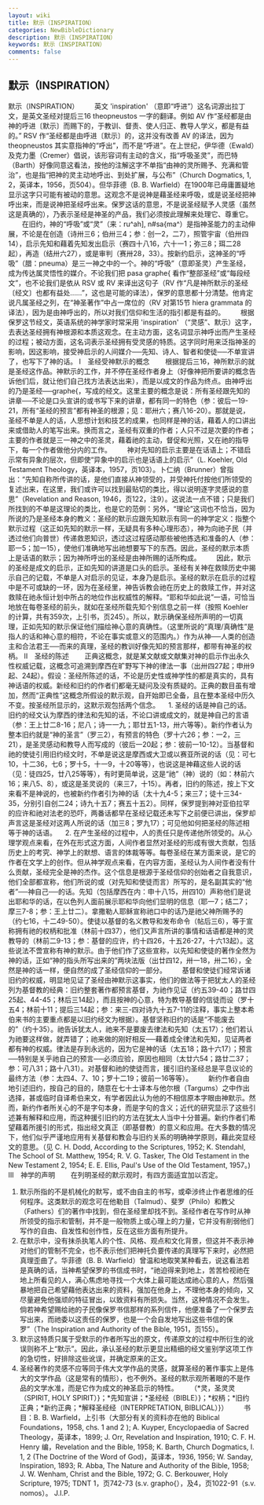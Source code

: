 ```yaml
---
layout: wiki
title: 默示（INSPIRATION）
categories: NewBibleDictionary
description: 默示（INSPIRATION）
keywords: 默示（INSPIRATION）
comments: false
---
```


## 默示（INSPIRATION）



默示（INSPIRATION）
　　英文 'inspiration' （意即“呼进”）这名词源出拉丁文，是英文圣经对提后三16 theopneustos 一字的翻译。例如 AV 作“圣经都是由神的呼进〔默示〕而赐下的，于教训、督责、使人归正、教导人学义，都是有益的。” RSV 作“圣经都是由呼进〔默示〕的，这并没有改善 AV 的译法，因为 theopneustos 其实意指神的“呼出”，而不是“呼进”。在上世纪，伊华德（Ewald）及克力墨（Cremer）倡说，该形容词有主动的含义，指“呼吸圣灵”，而巴特（Barth）好像同意这看法，按他的注解这字不单指“由神的灵所赐予、充满和管治”，也是指“把神的灵主动地呼出、到处扩展，与公布”（Church Dogmatics, 1, 2，英译本，1956，页504）。但华菲德（B. B. Warfield）在1900年已毋庸置疑地显示这字只可能有被动的意思。这观念不是说神是藉圣经来呼吸，或是说圣经把神呼出来，而是说神把圣经呼出来。保罗这话的意思，不是说圣经赋予人灵感（虽然这是真确的），乃表示圣经是神圣的产品，我们必须按此理解来处理它、尊重它。
　　在旧约，神的“呼吸”或“灵”（来：ru^ah], n#sa{ma^）是指神圣能力的主动伸展，不论是在创造（诗卅三6；伯卅三4；参：创一2，二7），照管宇宙（伯卅四14），启示先知和藉着先知发出启示（赛四十八16，六十一1；弥三8；珥二28起），再造（结卅六27），或是审判（赛卅28，33）。按新约启示，这神圣的“呼吸”（腊：pneuma）是三一神之中的一个。神的“呼吸”（意即圣灵）产生圣经，成为传达属灵悟性的媒介。不论我们把 pasa graphe{ 看作“整部圣经”或“每段经文”，也不论我们是依从 RSV 或 RV 来译出这句子（RV 作“凡是神所默示的圣经〔经文〕也都有益处……”，这也是可能的译法），保罗的意思都十分清楚。他肯定说凡属圣经之列，在“神圣著作”中占一席位的（RV 对第15节 hiera grammata 的译法），因为是由神呼出的，所以对我们信仰和生活的指引都是有益的。
　　根据保罗这节经文，英语系统的神学家时常采用 'inspiration' （“灵感”、默示）这字，去表达圣经拥有神根源和本质这观念。在主动方面，这名词显示神呼出而产生圣经的过程；被动方面，这名词表示圣经拥有受灵感的特质。这字同时用来泛指神圣的影响，因这影响，接受神启示的人间媒介──先知、诗人、智者和使徒──不单宣讲了，也写下了神的话。
Ⅰ　圣经受神默示的概念
　　根据提后三16，神所默示的就是圣经这作品。神默示的工作，并不停在圣经作者身上（好像神把所要讲的概念告诉他们后，就让他们自己找方法表达出来），而是以成文的作品为终点。由神呼出的乃是圣经──graphe{，写成的经文。这里主要的概念是说：所有圣经跟先知的讲章──不论是口头宣讲的或书写下来的讲章，都有同一的特色（参：彼后一19-21，所有“圣经的预言”都有神圣的根源；见：耶卅六；赛八16-20）。那就是说，圣经不单是人的话，人思想计划和技艺的成果，也同样是神的话，藉着人的口讲出来或借助人的笔写出来。换而言之，圣经有双重的作者；人只不过是次要的作者；主要的作者就是三一神之中的圣灵，藉着祂的主动，督促和光照，又在祂的指导下，每一个作者做他分内的工作。
　　神对先知的启示主要是在话语上；不错启示常有异象的层次，但即使“异象中的启示也是话语上的启示”（L. Koehler, Old Testament Theology，英译本，1957，页103）。卜仁纳（Brunner）曾指出：“先知自称所传讲的话，是他们直接从神领受的，并受神托付按他们所领受的复述出来，在这里，我们或许可以找到最贴切的类比，得以说明逐字灵感说的意思”（Revelation and Reason, 1946，页122，注9）。这说法一点不错；只是我们所找到的不单是这理论的类比，也是它的范例：另外，“理论”这词也不恰当，因为所说的乃是圣经本身的教义：圣经的默示应跟先知默示有同一的神学定义：指整个默示过程（这正如先知的默示一样，无疑具有多种心理形态），神为向祂子民（并透过他们向普世）传递救恩知识，透过这过程感动那些被他拣选和准备的人（参：耶一5；加一15），使他们准确地写出祂想要写下的东西。因此，圣经的默示本质上是话语的默示；因为神所呼出的圣经是由神所赐的话所构成。
　　因此，默示的圣经是成文的启示，正如先知的讲道是口头的启示。圣经有关神在救赎历史中揭示自己的记载，不单是人对启示的见证，本身乃是启示。圣经的默示在启示的过程中是不可或缺的一环，因为在圣经里，神告诉教会祂在历史上的救赎工作，并对这救赎在祂永恒计划中所占的地位作出权威性的解释。“耶和华如此说”一语，可恰当地放在每卷圣经的前头，就如在圣经所载先知个别信息之前一样（按照 Koehler 的计算，共有359次，上引书，页245）。所以，默示确保圣经所声明的一切真理，正如先知的默示保证他们描绘神心意的真确性。（这里所说的“真理/真确性”是指人的话和神心意的相符，不论在事实或意义的范围内。）作为从神──人类的创造主和合法君王──而来的真理，圣经的教训好像先知的预言那样，都带有神圣的权柄。
Ⅱ　圣经的陈述
　　正典这概念，就是某文献或文献集对神的启示作出永久性权威记载，这概念可追溯到摩西在旷野写下神的律法一事（出卅四27起；申卅9起、24起）。假设：圣经所陈述的话，不论是历史性或神学性的都是真实的，具有神话语的权威。新经和旧约的作者们都毫无疑问及没有质疑的。正典的数目虽有增加，然而“正典性”这概念所假设的默示观，自开始即已全备，且在整本圣经中历久不变。按圣经所显示的，这默示观包括两个信念。
　1. 圣经的话是神自己的话。旧约的经文认为摩西的律法和先知的话，不论口讲或成文的，就是神自己的言语（参：王上廿二8-16；尼八；诗一一九；耶廿五1-13，卅六等等）。新约作者认为整本旧约就是“神的圣言”（罗三2），有预言的特色（罗十六26；参：一2，三21），是圣灵感动和教导人而写成的（彼后一20起；参：彼前一10-12）。当基督和祂的使徒引用旧约经文时，不单是说这是摩西或大卫或以赛亚所说的话（见：可七10，十二36，七6；罗十5，十一9，十20等等），也说这是神藉这些人说的话（见：徒四25，廿八25等等），有时更简单说，这是“祂”（神）说的（如：林前六16；来八5、8），或这是圣灵说的（来三7，十15）。再者，旧约的陈述，按上下文来看不是神说的，也被新约作者引为神的话（太十九4-5；来三7；徒十三34-35，分别引自创二24；诗九十五7；赛五十五2）。同样，保罗提到神对亚伯拉罕的应许和祂对法老的恐吓，两番话都早在圣经记载还未写下之前便已讲出，保罗却声言这是圣经对这两人所说的话（加三8；罗九17）；可见他如何把圣经的陈述相等于神的话语。
　2. 在产生圣经的过程中，人的责任只是传递他所领受的。从心理学观点来看，在外在形式这方面，人间作者显然对圣经的形成有很大贡献，包括历史上的考究、神学上的默想、语言的体裁等等。每卷圣经在某方面来说，是它的作者在文学上的创作。但从神学观点来看，在内容方面，圣经认为人间作者没有什么贡献，圣经完全是神的杰作。这个信息是根源于圣经信仰的创始者之自我意识，他们全部都宣称，他们所说的或（对先知和使徒而言）所写的，是名副其实的“他者”──神自己──的话。先知（包括摩西在内：申十八15，卅四10）声称他们是说出耶和华的话，在以色列人面前展示耶和华向他们显明的信息（耶一7；结二7；摩三7-8；参：王上廿二）。拿撒勒人耶稣宣称祂口中的话乃是祂父神所赐予的（约七16，十二49-50）。使徒以基督的名义教导和发布命令（帖后三6），等于宣称拥有祂的权柄和批准（林前十四37），他们又声言所讲的事情和话语都是神的灵教导的（林前二9-13；参：基督的应许，约十四26，十五26-27，十六13起）。这些说法不啻宣称有神的默示。由于他们作了这些宣称，以先知和使徒的著作全然为神的话，正如“神的指头所写出来的”两块法版（出廿四12，卅一18，卅二16），全然是神的话一样，便自然的成了圣经信仰的一部分。
　　基督和使徒们经常诉诸旧约的权威，明显地见证了圣经由神默示这事实，他们的做法等于把犹太人的圣经列为基督教的经典：旧约整套著作都预言基督，为祂作见证（约五39-40；路廿四25起、44-45；林后三14起），而且按神的心意，特为教导基督的信徒而设（罗十五4；林前十11；提后三14起；参：来三-四对诗九十五7-11的注释，事实上整本希伯来书的主要重点都是以旧约经文为根据）。基督坚称旧约的话是“不能废去的”（约十35）。祂告诉犹太人，祂来不是要废去律法和先知（太五17）；他们若认为祂要这样做，就弄错了；祂来做的刚好相反──藉着成全律法和先知，见证两者都有神的权威。律法是存到永远的，因为它是神的话（太五18；路十六17）；预言──特别是关乎祂自己的预言──必须应验，原因也相同（太廿六54；路廿二37；参：可八31；路十八31）。对基督和祂的使徒而言，援引旧约圣经总是平息议论的最终方法（参：太四4、7、10；罗十二19；彼前一16等等）。
　　新约作者自由地引述旧约，按自己的目的，随意在七十士译本与他尔根（Targums）之中作出选择，甚或临时自译希伯来文，有学者因此认为他的不相信原本字眼由神默示。然而，新约作者所关心的不是字句本身，而是字句的含义；近代的研究显示了这些引述兼有解释和应用，而这种援引旧约的方法在犹太人当中十分普遍。新约作者们希望藉着所援引的形式，指出经文真正（即基督教）的意义和应用。在大多数的情况下，他们似乎严谨地应用有关基督和教会与旧约关系的明确神学原则，藉此突显经文的意思。（见 C. H. Dodd, According to the Scriptures, 1952; K.
Stendahl, The School of St. Matthew,
1954; R. V. G. Tasker, The Old Testament
in the New Testament 2, 1954; E. E. Ellis, Paul's Use of the Old Testament, 1957。)
Ⅲ　神学的声明
　　在列明圣经的默示观时，有四方面适宜加以否定。
1. 默示所指的不是机械化的默写，或不由自主的书写，或牵涉终止作者思维的任何程序。这类默示的观念可在他勒目（Talmud）、斐罗（Philo）和教父（Fathers）们的著作中找到，但在圣经里却找不到。圣经作者在写作时从神所领受的指示和管制，并不是一般物质上或心理上的力量，它并没有削弱他们写作的自由、自发性和创作性，反在这些方面有所提升。
2. 在默示中，没有抹杀执笔人的个性、风格、观点和文化背景，但这并不表示神对他们的管制不完全，也不表示他们把神托负要传递的真理写下来时，必然把真理歪曲了。华菲德（B. B. Warfield）曾温和地取笑某种看去，说这看法若是真确的话，当神希望保罗的书信成书时，“祂迫得来到地上，苦苦检视祂在地上所看见的人，满心焦虑地寻找一个大体上最可能达成祂心意的人，然后强暴地把自己希望藉他表达出来的资料，强加在他身上，不理他本身的倾向，又尽量避免他强顽的特征冒出，以致资料有所损失。当然，这种情况不会发生。倘若神希望赐给祂的子民像保罗书信那样的系列信件，他便准备了一个保罗去写出来，而祂委以这责任的保罗，也是一个会自发地写出这些书信的保罗”（The Inspiration and Authority of the Bible, 1951，页155）。
3. 默示这特质只属于受默示的作者所写出的原文，传递原文的过程中所衍生的讹误则称不上“默示”。因此，承认圣经的默示更显出精细的经文鉴别学这项工作的急切性，好排除这些讹误，并确定原来的正文。
4. 圣经著作的灵感不应等同于伟大文学作品的灵感，就算圣经的著作事实上是伟大的文学作品（这是常有的情形），也不例外。圣经的默示观所著眼的不是作品的文学水准，而是它作为成文的神圣启示的特性。
　　（*灵，圣灵灵（SPIRIT, HOLY SPIRIT）}；*先知宣讲；*圣经经（BIBLE）}；*权柄；*旧约正典；*新约正典；*解释圣经经（INTERPRETATION, BIBLICAL）}）
　　书目：B. B. Warfield，上引书（大部分有关的资料亦在他的 Biblical Foundations，1958, chs. 1 and 2 ); A. Kuyper, Encyclopaedia of Sacred Theology，英译本，1899; J. Orr, Revelation and Inspiration, 1910; C. F.
H. Henry 编，Revelation and the Bible, 1958; K. Barth, Church Dogmatics, I. 1, 2 (The Doctrine of the Word of God)，英译本，1936, 1956; W. Sanday, Inspiration, 1893; R. Abba, The Nature and Authority of the Bible,
1958; J. W. Wenham, Christ and the Bible,
1972; G. C. Berkouwer, Holy Scripture,
1975; TDNT 1，页742-73 (s.v. grapho{），及4，页1022-91（s.v. nomos）。
J.I.P.





